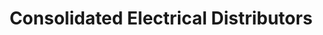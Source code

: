 ---
title: "Consolidated Electrical Distributors"
url: /milwaukee/consolidated-electrical-distributors/
shop: Eisenwaren
---